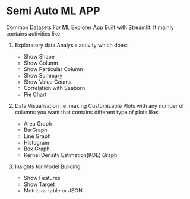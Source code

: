 # Semi Auto ML APP

Common Datasets For ML Explorer App Built with Streamlit. It mainly contains activities like -

1. Exploratory data Analysis activity which does:
   - Show Shape
   - Show Column
   - Show Particular Column
   - Show Summary
   - Show Value Counts
   - Correlation with Seaborn
   - Pie Chart

2. Data Visualisation i.e. making Customizable Plots with any number of columns you want that contains different type of plots like:
   - Area Graph
   - BarGraph
   - Line Graph
   - Histogram
   - Box Graph
   - Kernel Density Estimation(KDE) Graph

3. Insights for Model Building:
   - Show Features
   - Show Target
   - Metric as table or JSON
